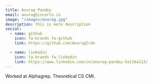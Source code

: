 ```yaml
---
title: Anurag Pandey
email: anurag@incerto.in
image: "/images/anurag.jpg"
description: this is meta description
social:
  - name: github
    icon: fa-brands fa-github
    link: https://github.com/AnuragIroh

  - name: linkedin
    icon: fa-brands fa-linkedin
    link: https://www.linkedin.com/in/anurag-pandey-5a11ba113/
---
```


Worked at Alphagrep.
Theoretical CS CMI.